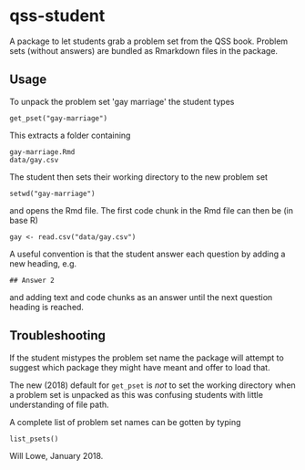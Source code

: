 # qss-student

A package to let students grab a problem set from the QSS book.
Problem sets (without answers) are bundled as Rmarkdown files in the package.

## Usage

To unpack the problem set 'gay marriage' the student types
```
get_pset("gay-marriage")
```
This extracts a folder containing 
```
gay-marriage.Rmd
data/gay.csv
```
The student then sets their working directory to the new problem set
```
setwd("gay-marriage")
```
and opens the Rmd file.  The first code chunk in the Rmd file can then be 
(in base R)
```
gay <- read.csv("data/gay.csv")
```
A useful convention is that the student answer each question by adding a new
heading, e.g.
```
## Answer 2
```
and adding text and code chunks as an answer until the next question heading 
is reached.

## Troubleshooting

If the student mistypes the problem set name the package will attempt to suggest
which package they might have meant and offer to load that.

The new (2018) default for `get_pset` is *not* to set the working directory 
when a problem set is unpacked as this was confusing students with little 
understanding of file path.

A complete list of problem set names can be gotten by typing
```
list_psets()
```

Will Lowe, January 2018.